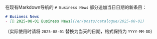 在现有Markdown导航的 `# Business News` 部分追加当日日期的新条目：

```markdown
# Business News
- [📰 2025-08-01 Business News](/en/posts/catalogue/2025-08-01)
```

（实际使用时请将 `2025-08-01` 替换为当天的日期，格式保持为 `YYYY-MM-DD`）